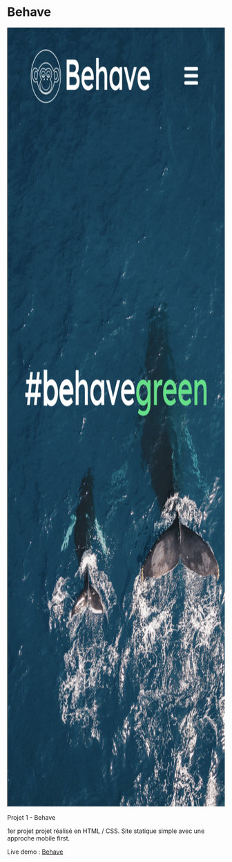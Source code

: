 # Behave

<p align="center">
  <img src="https://github.com/AniciaT/Behave/blob/master/img/Capture%20d%E2%80%99e%CC%81cran%202019-11-25%20a%CC%80%2014.22.48.png" alt="screenshot" height="1800">
<p>

Projet 1 - Behave

1er projet projet réalisé en HTML / CSS. Site statique simple avec une approche mobile first.

Live demo : <a href="https://loving-lovelace-4ffa67.netlify.com/">Behave<a>

